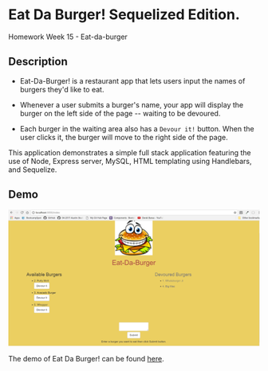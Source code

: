 # Eat Da Burger!  Sequelized Edition.
Homework Week 15 - Eat-da-burger

## Description

* Eat-Da-Burger! is a restaurant app that lets users input the names of burgers they'd like to eat.

* Whenever a user submits a burger's name, your app will display the burger on the left side of the page -- waiting to be devoured.

* Each burger in the waiting area also has a `Devour it!` button. When the user clicks it, the burger will move to the right side of the page.


This application demonstrates a simple full stack application featuring the use of Node, Express server, MySQL, HTML templating using Handlebars, and Sequelize.


## Demo

![Example Home page](/public/assets/images/demo1.png)

The demo of Eat Da Burger! can be found [here](https://fathomless-fjord-14133.herokuapp.com/).



